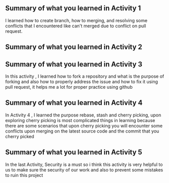 ## Summary of what you learned in Activity 1

I learned how to create branch, how to merging, and resolving some conflicts that I encountered like can't merged due to conflict on pull request.

## Summary of what you learned in Activity 2

## Summary of what you learned in Activity 3

In this activity , I learned how to fork a repository and what is the purpose of forking and also how to properly address the issue and how to fix it using pull request, it helps me a lot for proper practice using github

## Summary of what you learned in Activity 4

In Activity 4 , I learned the purpose rebase, stash and cherry picking, upon exploring cherry picking is most complicated things in learning because there are some scenarios that upon cherry picking you will encounter some conflicts upon merging on the latest source code and the commit that you cherry picked

## Summary of what you learned in Activity 5

In the last Activity, Security is a must so i think this activity is very helpful to us to make sure the security of our work and also to prevent some mistakes to ruin this project
